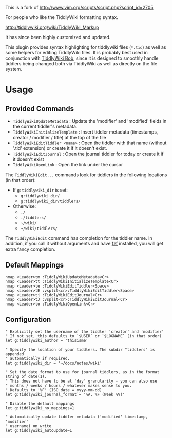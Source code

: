 This is a fork of http://www.vim.org/scripts/script.php?script_id=2705

For people who like the TiddlyWiki formatting syntax.

http://tiddlywiki.org/wiki/TiddlyWiki_Markup

It has since been highly customized and updated.

This plugin provides syntax highlighting for tiddlywiki files (`*.tid`) as well
as some helpers for editing TiddlyWiki files. It is probably best used in 
conjunction with [TiddlyWiki Bob](https://github.com/OokTech/TW5-Bob), since it 
is designed to smoothly handle tiddlers being changed both via TiddlyWiki as
well as directly on the file system.


# Usage


## Provided Commands

* `TiddlyWikiUpdateMetadata` : Update the 'modifier' and 'modified' fields in the current tiddler's metadata.
* `TiddlyWikiInitializeTemplate` : Insert tiddler metadata (timestamps, creator / modifier / title) at the top of the file
* `TiddlyWikiEditTiddler <name>` : Open the tiddler with that name (without '.tid' extension) or create it if it doesn't exist.
* `TiddlyWikiEditJournal` : Open the journal tiddler for today or create it if it doesn't exist
* `TiddlyWikiOpenLink` : Open the link under the cursor

The `TiddlyWikiEdit...` commands look for tiddlers in the following locations (in that order):
* If `g:tiddlywiki_dir` is set:
  * `g:tiddlywiki_dir/`
  * `g:tiddlywiki_dir/tiddlers/`
* Otherwise:
  * `./`
  * `./tiddlers/`
  * `~/wiki/`
  * `~/wiki/tiddlers/`

The `TiddlyWikiEdit` command has completion for the tiddler name.
In addition, if you call it without arguments and have [fzf](https://github.com/junegunn/fzf)
installed, you will get extra fancy completion.


## Default Mappings

```
nmap <Leader>tm :TiddlyWikiUpdateMetadata<Cr>
nmap <Leader>tt :TiddlyWikiInitializeTemplate<Cr>
nmap <Leader>te :TiddlyWikiEditTiddler<Space>
nmap <Leader>tE :vsplit<cr>:TiddlyWikiEditTiddler<Space>
nmap <Leader>tj :TiddlyWikiEditJournal<Cr>
nmap <Leader>tJ :vsplit<cr>:TiddlyWikiEditJournal<Cr>
nmap <Leader>to :TiddlyWikiOpenLink<Cr>
```


## Configuration

```
" Explicitly set the username of the tiddler 'creator' and 'modifier'
" If not set, this defaults to `$USER` or `$LOGNAME` (in that order)
let g:tiddlywiki_author = 'thisisme'

" Specify the location of your tiddlers. The subdir "tiddlers" is appended 
" automatically if required.
let g:tiddlywiki_dir = '~/docs/notes/wiki'

" Set the date format to use for journal tiddlers, as in the format string of date(1).
" This does not have to be at 'day' granularity - you can also use 
" months / weeks / hours / whatever makes sense to you.
" Defaults to '%F' (ISO date = yyyy-mm-dd)
let g:tiddlywiki_journal_format = '%A, %F (Week %V)'

" Disable the default mappings
let g:tiddlywiki_no_mappings=1

" Automatically update tiddler metadata ('modified' timestamp, 'modifier' 
" username) on write
let g:tiddlywiki_autoupdate=1
```

